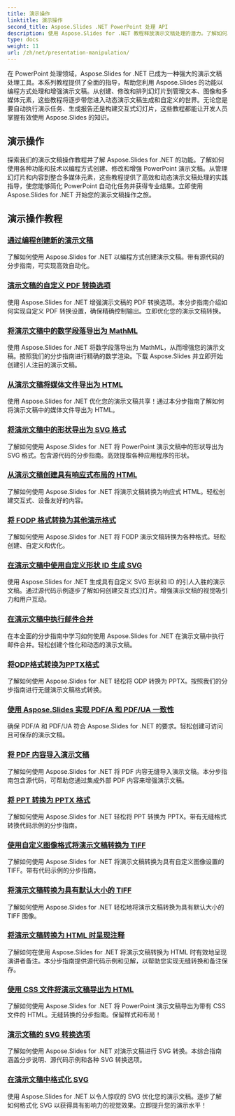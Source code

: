 ```yaml
---
title: 演示操作
linktitle: 演示操作
second_title: Aspose.Slides .NET PowerPoint 处理 API
description: 使用 Aspose.Slides for .NET 教程释放演示文稿处理的潜力。了解如何以编程方式动态创建、自定义和增强 PowerPoint 演示文稿。立即提升您的 PowerPoint 处理技能！
type: docs
weight: 11
url: /zh/net/presentation-manipulation/
---
```

在 PowerPoint 处理领域，Aspose.Slides for .NET 已成为一种强大的演示文稿处理工具。本系列教程提供了全面的指导，帮助您利用 Aspose.Slides 的功能以编程方式处理和增强演示文稿。从创建、修改和排列幻灯片到管理文本、图像和多媒体元素，这些教程将逐步带您进入动态演示文稿生成和自定义的世界。无论您是要自动执行演示任务、生成报告还是构建交互式幻灯片，这些教程都能让开发人员掌握有效使用 Aspose.Slides 的知识。

## 演示操作
探索我们的演示文稿操作教程并了解 Aspose.Slides for .NET 的功能。了解如何使用各种功能和技术以编程方式创建、修改和增强 PowerPoint 演示文稿。从管理幻灯片和内容到整合多媒体元素，这些教程提供了高效和动态演示文稿处理的实践指导，使您能够简化 PowerPoint 自动化任务并获得专业结果。立即使用 Aspose.Slides for .NET 开始您的演示文稿操作之旅。

## 演示操作教程
### [通过编程创建新的演示文稿](./create-new-presentations-programmatically/)
了解如何使用 Aspose.Slides for .NET 以编程方式创建演示文稿。带有源代码的分步指南，可实现高效自动化。
### [演示文稿的自定义 PDF 转换选项](./custom-pdf-conversion-options-for-presentations/)
使用 Aspose.Slides for .NET 增强演示文稿的 PDF 转换选项。本分步指南介绍如何实现自定义 PDF 转换设置，确保精确控制输出。立即优化您的演示文稿转换。
### [将演示文稿中的数学段落导出为 MathML](./export-math-paragraphs-to-mathml-in-presentations/)
使用 Aspose.Slides for .NET 将数学段落导出为 MathML，从而增强您的演示文稿。按照我们的分步指南进行精确的数学渲染。下载 Aspose.Slides 并立即开始创建引人注目的演示文稿。
### [从演示文稿将媒体文件导出为 HTML](./export-media-files-to-html-from-presentation/)
使用 Aspose.Slides for .NET 优化您的演示文稿共享！通过本分步指南了解如何将演示文稿中的媒体文件导出为 HTML。 
### [将演示文稿中的形状导出为 SVG 格式](./export-shapes-to-svg-format-from-presentation/)
了解如何使用 Aspose.Slides for .NET 将 PowerPoint 演示文稿中的形状导出为 SVG 格式。包含源代码的分步指南。高效提取各种应用程序的形状。
### [从演示文稿创建具有响应式布局的 HTML](./create-html-with-responsive-layout-from-presentation/)
了解如何使用 Aspose.Slides for .NET 将演示文稿转换为响应式 HTML。轻松创建交互式、设备友好的内容。
### [将 FODP 格式转换为其他演示格式](./convert-fodp-format-to-other-presentation-formats/)
了解如何使用 Aspose.Slides for .NET 将 FODP 演示文稿转换为各种格式。轻松创建、自定义和优化。
### [在演示文稿中使用自定义形状 ID 生成 SVG](./generate-svg-with-custom-shape-ids-in-presentations/)
使用 Aspose.Slides for .NET 生成具有自定义 SVG 形状和 ID 的引人入胜的演示文稿。通过源代码示例逐步了解如何创建交互式幻灯片。增强演示文稿的视觉吸引力和用户互动。
### [在演示文稿中执行邮件合并](./perform-mail-merge-in-presentations/)
在本全面的分步指南中学习如何使用 Aspose.Slides for .NET 在演示文稿中执行邮件合并。轻松创建个性化和动态的演示文稿。
### [将ODP格式转换为PPTX格式](./convert-odp-format-to-pptx-format/)
了解如何使用 Aspose.Slides for .NET 轻松将 ODP 转换为 PPTX。按照我们的分步指南进行无缝演示文稿格式转换。
### [使用 Aspose.Slides 实现 PDF/A 和 PDF/UA 一致性](./achieving-pdf-a-and-pdf-ua-conformance-with-aspose-slides/)
确保 PDF/A 和 PDF/UA 符合 Aspose.Slides for .NET 的要求。轻松创建可访问且可保存的演示文稿。
### [将 PDF 内容导入演示文稿](./import-pdf-content-into-presentations/)
了解如何使用 Aspose.Slides for .NET 将 PDF 内容无缝导入演示文稿。本分步指南包含源代码，可帮助您通过集成外部 PDF 内容来增强演示文稿。
### [将 PPT 转换为 PPTX 格式](./convert-ppt-to-pptx-format/)
了解如何使用 Aspose.Slides for .NET 轻松将 PPT 转换为 PPTX。带有无缝格式转换代码示例的分步指南。
### [使用自定义图像格式将演示文稿转换为 TIFF](./convert-presentation-to-tiff-with-custom-image-format/)
了解如何使用 Aspose.Slides for .NET 将演示文稿转换为具有自定义图像设置的 TIFF。带有代码示例的分步指南。
### [将演示文稿转换为具有默认大小的 TIFF](./convert-presentation-to-tiff-with-default-size/)
了解如何使用 Aspose.Slides for .NET 轻松地将演示文稿转换为具有默认大小的 TIFF 图像。
### [将演示文稿转换为 HTML 时呈现注释](./render-notes-while-converting-presentation-to-html/)
了解如何在使用 Aspose.Slides for .NET 将演示文稿转换为 HTML 时有效地呈现演讲者备注。本分步指南提供源代码示例和见解，以帮助您实现无缝转换和备注保存。 
### [使用 CSS 文件将演示文稿导出为 HTML](./export-presentation-to-html-with-css-files/)
了解如何使用 Aspose.Slides for .NET 将 PowerPoint 演示文稿导出为带有 CSS 文件的 HTML。无缝转换的分步指南。保留样式和布局！ 
### [演示文稿的 SVG 转换选项](./svg-conversion-options-for-presentations/)
了解如何使用 Aspose.Slides for .NET 对演示文稿进行 SVG 转换。本综合指南涵盖分步说明、源代码示例和各种 SVG 转换选项。
### [在演示文稿中格式化 SVG](./formatting-svgs-in-presentations/)
使用 Aspose.Slides for .NET 以令人惊叹的 SVG 优化您的演示文稿。逐步了解如何格式化 SVG 以获得具有影响力的视觉效果。立即提升您的演示水平！ 